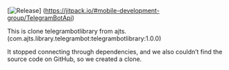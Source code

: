[![Release](https://jitpack.io/v/mobile-development-group/TelegramBotApi.svg)]
(https://jitpack.io/#mobile-development-group/TelegramBotApi)

This is clone telegrambotlibrary from ajts.
(com.ajts.library.telegrambot:telegrambotlibrary:1.0.0)

It stopped connecting through dependencies, and we also couldn’t find the source code on GitHub, so we created a clone.